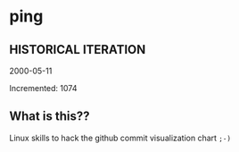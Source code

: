 # ping

## HISTORICAL ITERATION
2000-05-11

Incremented: 1074

## What is this?? 
Linux skills to hack the github commit visualization chart `;-)`
